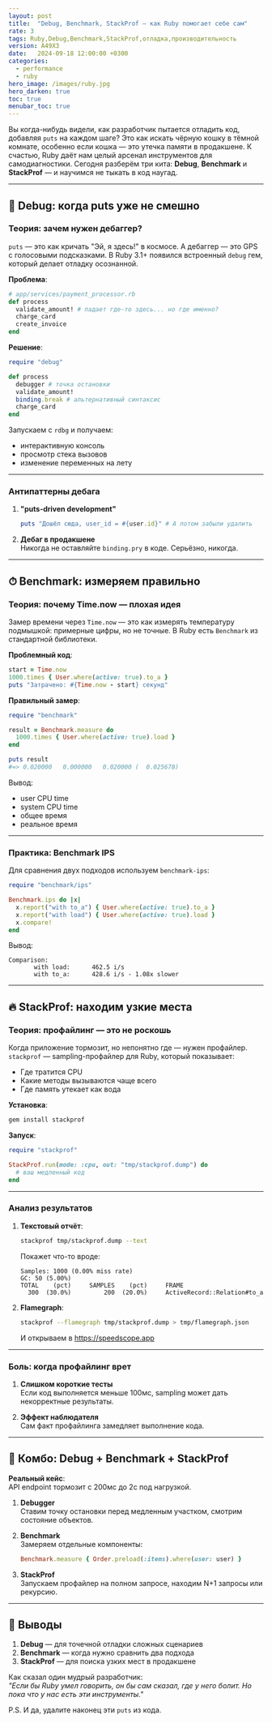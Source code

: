 ```yaml
---
layout: post
title:  "Debug, Benchmark, StackProf — как Ruby помогает себе сам"
rate: 3
tags: Ruby,Debug,Benchmark,StackProf,отладка,производительность
version: A49X3
date:   2024-09-18 12:00:00 +0300
categories:
  - performance
  - ruby
hero_image: /images/ruby.jpg
hero_darken: true
toc: true
menubar_toc: true
---
```


Вы когда-нибудь видели, как разработчик пытается отладить код, добавляя `puts` на каждом шаге? Это как искать чёрную кошку в тёмной комнате, особенно если кошка — это утечка памяти в продакшене. К счастью, Ruby даёт нам целый арсенал инструментов для самодиагностики. Сегодня разберём три кита: **Debug**, **Benchmark** и **StackProf** — и научимся не тыкать в код наугад.

---

## 🐞 Debug: когда puts уже не смешно

### Теория: зачем нужен дебаггер?

`puts` — это как кричать "Эй, я здесь!" в космосе. А дебаггер — это GPS с голосовыми подсказками. В Ruby 3.1+ появился встроенный `debug` гем, который делает отладку осознанной.

**Проблема**:  
```ruby
# app/services/payment_processor.rb
def process
  validate_amount! # падает где-то здесь... но где именно?
  charge_card
  create_invoice
end
```

**Решение**:  
```ruby
require "debug"

def process
  debugger # точка остановки
  validate_amount!
  binding.break # альтернативный синтаксис
  charge_card
end
```

Запускаем с `rdbg` и получаем:
- интерактивную консоль
- просмотр стека вызовов
- изменение переменных на лету

---

### Антипаттерны дебага

1. **"puts-driven development"**  
   ```ruby
   puts "Дошёл сюда, user_id = #{user.id}" # А потом забыли удалить
   ```
2. **Дебаг в продакшене**  
   Никогда не оставляйте `binding.pry` в коде. Серьёзно, никогда.

---

## ⏱ Benchmark: измеряем правильно

### Теория: почему Time.now — плохая идея

Замер времени через `Time.now` — это как измерять температуру подмышкой: примерные цифры, но не точные. В Ruby есть `Benchmark` из стандартной библиотеки.

**Проблемный код**:  
```ruby
start = Time.now
1000.times { User.where(active: true).to_a }
puts "Затрачено: #{Time.now - start} секунд"
```

**Правильный замер**:  
```ruby
require "benchmark"

result = Benchmark.measure do
  1000.times { User.where(active: true).load }
end

puts result
#=> 0.020000   0.000000   0.020000 (  0.025678)
```
Вывод:  
- user CPU time  
- system CPU time  
- общее время  
- реальное время

---

### Практика: Benchmark IPS

Для сравнения двух подходов используем `benchmark-ips`:

```ruby
require "benchmark/ips"

Benchmark.ips do |x|
  x.report("with to_a") { User.where(active: true).to_a }
  x.report("with load") { User.where(active: true).load }
  x.compare!
end
```

Вывод:
```
Comparison:
       with load:      462.5 i/s
       with to_a:      428.6 i/s - 1.08x slower
```

---

## 🔥 StackProf: находим узкие места

### Теория: профайлинг — это не роскошь

Когда приложение тормозит, но непонятно где — нужен профайлер. `stackprof` — sampling-профайлер для Ruby, который показывает:

- Где тратится CPU
- Какие методы вызываются чаще всего
- Где память утекает как вода

**Установка**:  
```bash
gem install stackprof
```

**Запуск**:  
```ruby
require "stackprof"

StackProf.run(mode: :cpu, out: "tmp/stackprof.dump") do
  # ваш медленный код
end
```

---

### Анализ результатов

1. **Текстовый отчёт**:  
   ```bash
   stackprof tmp/stackprof.dump --text
   ```
   Покажет что-то вроде:
   ```
   Samples: 1000 (0.00% miss rate)
   GC: 50 (5.00%)
   TOTAL    (pct)     SAMPLES    (pct)     FRAME
     300  (30.0%)         200  (20.0%)     ActiveRecord::Relation#to_a
   ```

2. **Flamegraph**:  
   ```bash
   stackprof --flamegraph tmp/stackprof.dump > tmp/flamegraph.json
   ```
   И открываем в https://speedscope.app

---

### Боль: когда профайлинг врет

1. **Слишком короткие тесты**  
   Если код выполняется меньше 100мс, sampling может дать некорректные результаты.

2. **Эффект наблюдателя**  
   Сам факт профайлинга замедляет выполнение кода.

---

## 🧪 Комбо: Debug + Benchmark + StackProf

**Реальный кейс**:  
API endpoint тормозит с 200мс до 2с под нагрузкой.

1. **Debugger**  
   Ставим точку остановки перед медленным участком, смотрим состояние объектов.

2. **Benchmark**  
   Замеряем отдельные компоненты:
   ```ruby
   Benchmark.measure { Order.preload(:items).where(user: user) }
   ```

3. **StackProf**  
   Запускаем профайлер на полном запросе, находим N+1 запросы или рекурсию.

---

## 🎁 Выводы

1. **Debug** — для точечной отладки сложных сценариев  
2. **Benchmark** — когда нужно сравнить два подхода  
3. **StackProf** — для поиска узких мест в продакшене  

Как сказал один мудрый разработчик:  
*"Если бы Ruby умел говорить, он бы сам сказал, где у него болит. Но пока что у нас есть эти инструменты."*

P.S. И да, удалите наконец эти `puts` из кода.
